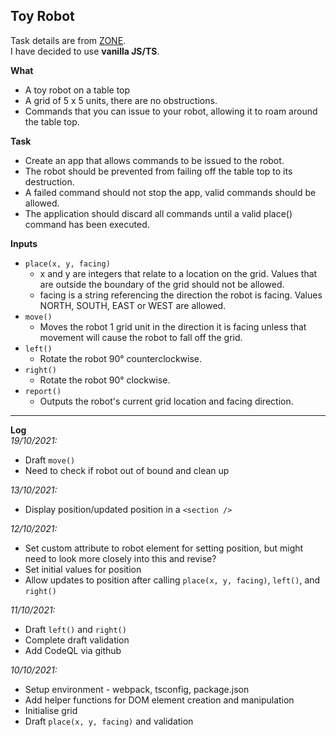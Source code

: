 ## Toy Robot
Task details are from [ZONE](https://zone.github.io/frontend/toy-robot).\
I have decided to use **vanilla JS/TS**.

**What**
* A toy robot on a table top
* A grid of 5 x 5 units, there are no obstructions.
* Commands that you can issue to your robot, allowing it to roam around the table top.

**Task**
* Create an app that allows commands to be issued to the robot.
* The robot should be prevented from failing off the table top to its destruction.
* A failed command should not stop the app, valid commands should be allowed.
* The application should discard all commands until a valid place() command has been executed.

**Inputs**
* `place(x, y, facing)`
    * x and y are integers that relate to a location on the grid. Values that are outside the boundary of the grid should not be allowed.
    * facing is a string referencing the direction the robot is facing. Values NORTH, SOUTH, EAST or WEST are allowed.
* `move()`
    * Moves the robot 1 grid unit in the direction it is facing unless that movement will cause the robot to fall off the grid.
* `left()`
    * Rotate the robot 90° counterclockwise.
* `right()`
    * Rotate the robot 90° clockwise.
* `report()`
    * Outputs the robot's current grid location and facing direction.

---
**Log**\
*19/10/2021:*
* Draft `move()`
* Need to check if robot out of bound and clean up

*13/10/2021:*
* Display position/updated position in a `<section />`

*12/10/2021:*
* Set custom attribute to robot element for setting position, but might need to look more closely into this and revise?
* Set initial values for position
* Allow updates to position after calling `place(x, y, facing)`, `left()`, and `right()`

*11/10/2021:*
* Draft `left()` and `right()`
* Complete draft validation
* Add CodeQL via github

*10/10/2021:*
* Setup environment - webpack, tsconfig, package.json
* Add helper functions for DOM element creation and manipulation
* Initialise grid
* Draft `place(x, y, facing)` and validation
